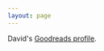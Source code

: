 ```yaml
---
layout: page
---
```

David's [Goodreads profile](https://www.goodreads.com/user/show/78176225-david).